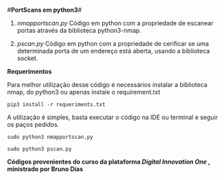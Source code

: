 #**PortScans em python3**#
1. *nmapportscan.py*
Código em python com a propriedade de escanear portas através da biblioteca python3-nmap.

2. *pscan.py*
Código em python com a propriedade de cerificar se uma determinada porta de um endereço está aberta, usando a biblioteca socket.

**Requerimentos**

Para melhor utilização desse código é necessários instalar a biblioteca nmap, do python3 ou apenas instale o requirement.txt

~~~console
pip3 install -r requeriments.txt
~~~

A utilização é simples, basta executar o código na IDE ou terminal e seguir os paços pedidos.

~~~console
sudo python3 nmapportscan.py
~~~

~~~console
sudo python3 pscan.py
~~~


**Códigos provenientes do curso da plataforma _Digital_ _Innovation_ _One_ , ministrado por Bruno Dias**
